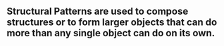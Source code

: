 <h2> Structural Patterns are used to compose structures or to form larger objects that can do more than any single object can do on its own.</h2>
